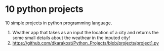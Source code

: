 # 10 python projects
10 simple projects in python programming language.

1) Weather app that takes as an input the location of a city and returns the some small details about the weathear in the inputed city!
2)  https://github.com/dkarakost/Python_Projects/blob/projects/project1.py
